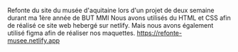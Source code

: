 Refonte du site du musée d'aquitaine lors d'un projet de deux semaine durant ma 1ère année de BUT MMI 
Nous avons utilisés du HTML et CSS afin de réalisé ce site web hebergé sur netlify.
Mais nous avons également utilisé figma afin de réaliser nos maquettes.
https://refonte-musee.netlify.app
